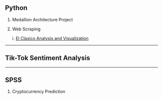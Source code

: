 ## Python
1. Medallion Architecture Project
2. Web Scraping
   
   i. [El Clasico Analysis and Visualization](https://github.com/sk7-dev/Data_Analysis_and_Prediction/tree/main/Python/web_scraping/el_clasico)
---
## Tik-Tok Sentiment Analysis
---
## SPSS
1. Cryptocurrency Prediction


